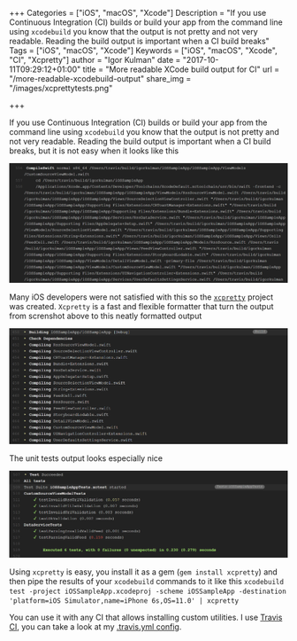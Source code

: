 +++
Categories = ["iOS", "macOS", "Xcode"]
Description = "If you use Continuous Integration (CI) builds or build your app from the command line using `xcodebuild` you know that the output is not pretty and not very readable. Reading the build output is important when a CI build breaks"
Tags = ["iOS", "macOS", "Xcode"]
Keywords = ["iOS", "macOS", "Xcode", "CI", "Xcpretty"]
author = "Igor Kulman"
date = "2017-10-11T09:29:12+01:00"
title = "More readable XCode build output for CI"
url = "/more-readable-xcodebuild-output"
share_img = "/images/xcprettytests.png"

+++

If you use Continuous Integration (CI) builds or build your app from the command line using `xcodebuild` you know that the output is not pretty and not very readable. Reading the build output is important when a CI build breaks, but it is not easy when it looks like this

![xcodebuild output](xcodebuild.png)

Many iOS developers were not satisfied with this so the [`xcpretty`](https://github.com/supermarin/xcpretty) project was created. `Xcpretty` is a fast and flexible formatter that turn the output from screnshot above to this neatly formatted output

![xcodebuild output with xcpretty](xcpretty.png)

<!--more-->

The unit tests output looks especially nice

![xcodebuild tests output with xcpretty](xcprettytests.png)

Using `xcpretty` is easy, you install it as a gem (`gem install xcpretty`) and then pipe the results of your `xcodebuild` commands to it like this `xcodebuild test -project iOSSampleApp.xcodeproj -scheme iOSSampleApp -destination 'platform=iOS Simulator,name=iPhone 6s,OS=11.0' | xcpretty`

You can use it with any CI that allows installing custom utilities. I use [Travis CI](https://travis-ci.org/igorkulman/iOSSampleApp), you can take a look at my [.travis.yml config](https://github.com/igorkulman/iOSSampleApp/blob/master/.travis.yml). 
